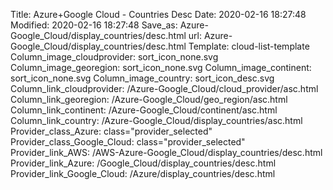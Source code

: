 Title: Azure+Google Cloud - Countries Desc
Date: 2020-02-16 18:27:48
Modified: 2020-02-16 18:27:48
Save_as: Azure-Google_Cloud/display_countries/desc.html
url: Azure-Google_Cloud/display_countries/desc.html
Template: cloud-list-template
Column_image_cloudprovider: sort_icon_none.svg
Column_image_georegion: sort_icon_none.svg
Column_image_continent: sort_icon_none.svg
Column_image_country: sort_icon_desc.svg
Column_link_cloudprovider: /Azure-Google_Cloud/cloud_provider/asc.html
Column_link_georegion: /Azure-Google_Cloud/geo_region/asc.html
Column_link_continent: /Azure-Google_Cloud/continent/asc.html
Column_link_country: /Azure-Google_Cloud/display_countries/asc.html
Provider_class_Azure: class="provider_selected"
Provider_class_Google_Cloud: class="provider_selected"
Provider_link_AWS: /AWS-Azure-Google_Cloud/display_countries/desc.html
Provider_link_Azure: /Google_Cloud/display_countries/desc.html
Provider_link_Google_Cloud: /Azure/display_countries/desc.html